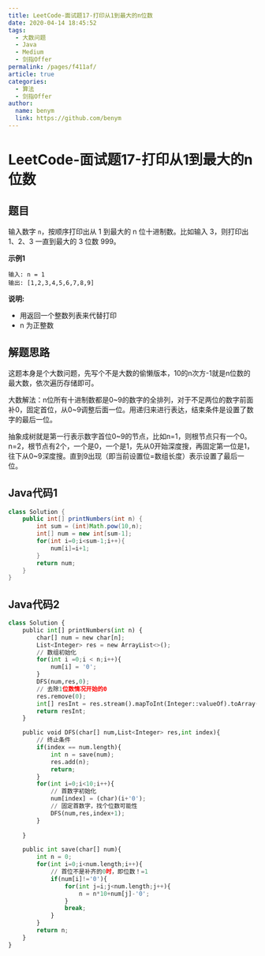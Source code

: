 ```yaml
---
title: LeetCode-面试题17-打印从1到最大的n位数
date: 2020-04-14 18:45:52
tags: 
  - 大数问题
  - Java
  - Medium
  - 剑指Offer
permalink: /pages/f411af/
article: true
categories: 
  - 算法
  - 剑指Offer
author: 
  name: benym
  link: https://github.com/benym
---
```


# LeetCode-面试题17-打印从1到最大的n位数

## 题目

输入数字 `n`，按顺序打印出从 1 到最大的 n 位十进制数。比如输入 3，则打印出 1、2、3 一直到最大的 3 位数 999。

 

**示例1**

```
输入: n = 1
输出: [1,2,3,4,5,6,7,8,9]
```

**说明:**

- 用返回一个整数列表来代替打印
- n 为正整数

## 解题思路

这题本身是个大数问题，先写个不是大数的偷懒版本，10的n次方-1就是n位数的最大数，依次遍历存储即可。

大数解法：n位所有十进制数都是0~9的数字的全排列，对于不足两位的数字前面补0，固定首位，从0~9调整后面一位。用递归来进行表达，结束条件是设置了数字的最后一位。

抽象成树就是第一行表示数字首位0~9的节点，比如n=1，则根节点只有一个0。n=2，根节点有2个，一个是0，一个是1，先从0开始深度搜，再固定第一位是1，往下从0~9深度搜。直到9出现（即当前设置位=数组长度）表示设置了最后一位。

## Java代码1

```java
class Solution {
    public int[] printNumbers(int n) {
        int sum = (int)Math.pow(10,n);
        int[] num = new int[sum-1];
        for(int i=0;i<sum-1;i++){
            num[i]=i+1;
        }
        return num;
    }
}
```

## Java代码2

```python
class Solution {
    public int[] printNumbers(int n) {
        char[] num = new char[n];
        List<Integer> res = new ArrayList<>();
        // 数组初始化
        for(int i =0;i < n;i++){
            num[i] = '0';
        }
        DFS(num,res,0);
        // 去除1位数情况开始的0
        res.remove(0);
        int[] resInt = res.stream().mapToInt(Integer::valueOf).toArray();
        return resInt;
    }

    public void DFS(char[] num,List<Integer> res,int index){
        // 终止条件
        if(index == num.length){
            int n = save(num);
            res.add(n);
            return;
        }
        for(int i=0;i<10;i++){
            // 首数字初始化
            num[index] = (char)(i+'0');
            // 固定首数字，找个位数可能性
            DFS(num,res,index+1);
        }
            
    }

    public int save(char[] num){
        int n = 0;
        for(int i=0;i<num.length;i++){
            // 首位不是补齐的0时，即位数！=1
            if(num[i]!='0'){
                for(int j=i;j<num.length;j++){
                    n = n*10+num[j]-'0';
                }
                break;
            }
        }
        return n;
    }
}
```

